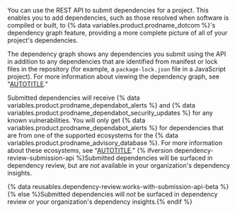 You can use the REST API to submit dependencies for a project. This enables you to add dependencies, such as those resolved when software is compiled or built, to {% data variables.product.prodname_dotcom %}'s dependency graph feature, providing a more complete picture of all of your project's dependencies.

The dependency graph shows any dependencies you submit using the API in addition to any dependencies that are identified from manifest or lock files in the repository (for example, a `package-lock.json` file in a JavaScript project). For more information about viewing the dependency graph, see "[AUTOTITLE](/code-security/supply-chain-security/understanding-your-software-supply-chain/exploring-the-dependencies-of-a-repository#viewing-the-dependency-graph)."

Submitted dependencies will receive {% data variables.product.prodname_dependabot_alerts %} and {% data variables.product.prodname_dependabot_security_updates %} for any known vulnerabilities. You will only get {% data variables.product.prodname_dependabot_alerts %} for dependencies that are from one of the supported ecosystems for the {% data variables.product.prodname_advisory_database %}. For more information about these ecosystems, see "[AUTOTITLE](/code-security/security-advisories/global-security-advisories/about-the-github-advisory-database#github-reviewed-advisories)." {% ifversion dependency-review-submission-api %}Submitted dependencies will be surfaced in dependency review, but are _not_ available in your organization's dependency insights.

{% data reusables.dependency-review.works-with-submission-api-beta %}
{% else %}Submitted dependencies will _not_ be surfaced in dependency review or your organization's dependency insights.{% endif %}
